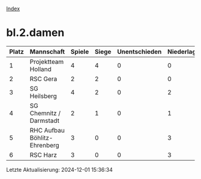 [Index](./README.md)

# bl.2.damen

| Platz |  Mannschaft |  Spiele |  Siege |  Unentschieden |  Niederlagen |  Tore |  Differenz |  Punkte | 
| --- |  --- |  --- |  --- |  --- |  --- |  --- |  --- |  --- |  
|  1 |   Projektteam Holland |   4 |   4 |   0 |   0 |   39:6 |   33 |   12 |  
|  2 |   RSC Gera |   2 |   2 |   0 |   0 |   31:3 |   28 |   6 |  
|  3 |   SG Heilsberg |   4 |   2 |   0 |   2 |   19:16 |   3 |   6 |  
|  4 |   SG Chemnitz / Darmstadt |   2 |   1 |   0 |   1 |   9:4 |   5 |   3 |  
|  5 |   RHC Aufbau Böhlitz-Ehrenberg |   3 |   0 |   0 |   3 |   7:31 |   -24 |   0 |  
|  6 |   RSC Harz |   3 |   0 |   0 |   3 |   3:48 |   -45 |   0 |  


Letzte Aktualisierung: 2024-12-01 15:36:34